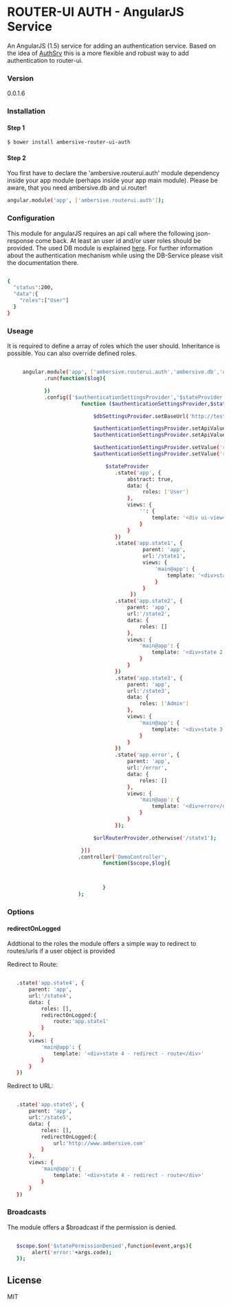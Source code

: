 # ROUTER-UI AUTH - AngularJS Service

An AngularJS (1.5) service for adding an authentication service. Based on the idea of [AuthSrv](https://github.com/AMBERSIVE/AngularJS---AuthService) this is a more flexible and robust way to add authentication to router-ui.

### Version
0.0.1.6

### Installation

#### Step 1

```sh
$ bower install ambersive-router-ui-auth
```
#### Step 2
You first have to declare the 'ambersive.routerui.auth' module dependency inside your app module (perhaps inside your app main module).
Please be aware, that you need ambersive.db and ui.router!

```sh
angular.module('app', ['ambersive.routerui.auth']);
```
### Configuration

This module for angularJS requires an api call where the following json-response come back. At least an user id and/or user roles should be provided.
The used DB module is explained [here](https://github.com/AMBERSIVE/AngularJS---DBSrv). For further information about the authentication mechanism while using the DB-Service please visit the documentation there.

```sh

{
  "status":200,
  "data":{
    "roles":["User"]
  }
}

```

### Useage

It is required to define a array of roles which the user should.
Inheritance is possible. You can also override defined roles.

```sh

     angular.module('app', ['ambersive.routerui.auth','ambersive.db','ui.router'])
            .run(function($log){

            })
            .config(['$authenticationSettingsProvider','$stateProvider','$urlRouterProvider','$authenticationSettingsProvider','$dbSettingsProvider',
                        function ($authenticationSettingsProvider,$stateProvider,$urlRouterProvider,$authenticationSettingsProvider,$dbSettingsProvider) {

                            $dbSettingsProvider.setBaseUrl('http://test.dev/AuthService2/demo/');

                            $authenticationSettingsProvider.setApiValue('baseUrl','http://test.dev/AuthService2/demo/');
                            $authenticationSettingsProvider.setApiValue('url','data/response.json');

                            $authenticationSettingsProvider.setValue('redirect401Route','app.error');
                            $authenticationSettingsProvider.setValue('redirect403Route','app.error');

                                $stateProvider
                                   .state('app', {
                                       abstract: true,
                                       data: {
                                            roles: ['User']
                                       },
                                       views: {
                                           '': {
                                               template: '<div ui-view="main"></div>'
                                           }
                                       }
                                   })
                                   .state('app.state1', {
                                            parent: 'app',
                                            url:'/state1',
                                            views: {
                                                'main@app': {
                                                    template: '<div>state 1 - inherited roles from abstract definition</div>'
                                                }
                                            }
                                        })
                                   .state('app.state2', {
                                       parent: 'app',
                                       url:'/state2',
                                       data: {
                                           roles: []
                                       },
                                       views: {
                                           'main@app': {
                                               template: '<div>state 2 - No roles needed</div>'
                                           }
                                       }
                                   })
                                   .state('app.state3', {
                                       parent: 'app',
                                       url:'/state3',
                                       data: {
                                           roles: ['Admin']
                                       },
                                       views: {
                                           'main@app': {
                                               template: '<div>state 3 - Admin as a role</div>'
                                           }
                                       }
                                   })
                                   .state('app.error', {
                                       parent: 'app',
                                       url:'/error',
                                       data: {
                                           roles: []
                                       },
                                       views: {
                                           'main@app': {
                                               template: '<div>error</div>'
                                           }
                                       }
                                   });

                            $urlRouterProvider.otherwise('/state1');

                        }])
                       .controller('DemoController',
                               function($scope,$log){



                               }
                       );


```
### Options

#### redirectOnLogged

Addtional to the roles the module offers a simple way to redirect to routes/urls if a user object is provided

Redirect to Route:

```sh

   .state('app.state4', {
       parent: 'app',
       url:'/state4',
       data: {
           roles: [],
           redirectOnLogged:{
               route:'app.state1'
           }
       },
       views: {
           'main@app': {
               template: '<div>state 4 - redirect - route</div>'
           }
       }
   })

```

Redirect to URL:

```sh

   .state('app.state5', {
       parent: 'app',
       url:'/state5',
       data: {
           roles: [],
           redirectOnLogged:{
               url:'http://www.ambersive.com'
           }
       },
       views: {
           'main@app': {
               template: '<div>state 4 - redirect - route</div>'
           }
       }
   })

```


### Broadcasts

The module offers a $broadcast if the permission is denied.

```sh

   $scope.$on('$statePermissionDenied',function(event,args){
        alert('error:'+args.code);
   });


```

License
----
MIT
